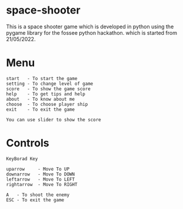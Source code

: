 # space-shooter
This is a space shooter game which is developed in python using the pygame library for the fossee python hackathon. which is started from 21/05/2022.

# Menu
    start   - To start the game
    setting - To change level of game
    score   - To show the game score
    help    - To get tips and help
    about   - To know about me
    choose  - To choose player ship
    exit    - To exit the game

    You can use slider to show the score
    
# Controls
    KeyBorad Key
    
    uparrow     - Move To UP
    downarrow   - Move To DOWN
    leftarrow   - Move To LEFT
    rightarrow  - Move To RIGHT
    
    A   - To shoot the enemy
    ESC - To exit the game

